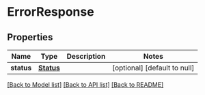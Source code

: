 # ErrorResponse
## Properties

| Name | Type | Description | Notes |
|------------ | ------------- | ------------- | -------------|
| **status** | [**Status**](Status.md) |  | [optional] [default to null] |

[[Back to Model list]](../README.md#documentation-for-models) [[Back to API list]](../README.md#documentation-for-api-endpoints) [[Back to README]](../README.md)

